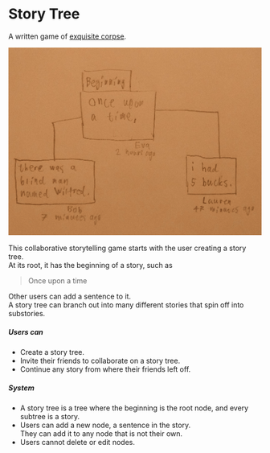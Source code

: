 # Story Tree
A written game of [exquisite corpse](https://en.wikipedia.org/wiki/Exquisite_corpse).

![storytree](.github/storytree.png "d")

This collaborative storytelling game starts 
with the user creating a story tree. \
At its root, it has the beginning of a story, such as

> Once upon a time

Other users can add a sentence to it. \
A story tree can branch out into many different stories
that spin off into substories.

##### Users can
- Create a story tree.
- Invite their friends to collaborate on a story tree.
- Continue any story from where their friends left off.

##### System
- A story tree is a tree where the beginning is the root node,
  and every subtree is a story.
- Users can add a new node, a sentence in the story. \
  They can add it to any node that is not their own.
- Users cannot delete or edit nodes.